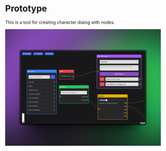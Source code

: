 # Prototype

This is a tool for creating character dialog with nodes.

![Prototype Screenshot](public/ss2.jpg)